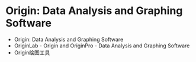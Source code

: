 # Origin: Data Analysis and Graphing Software

- Origin: Data Analysis and Graphing Software
- OriginLab - Origin and OriginPro - Data Analysis and Graphing Software
- Origin绘图工具

